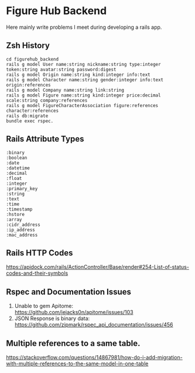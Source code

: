 # Figure Hub Backend

Here mainly write problems I meet during developing a rails app.

## Zsh History
```shell
cd figurehub_backend
rails g model User name:string nickname:string type:integer token:string avatar:string password:digest
rails g model Origin name:string kind:integer info:text
rails g model Character name:string gender:integer info:text origin:references
rails g model Company name:string link:string
rails g model Figure name:string kind:integer price:decimal scale:string company:references
rails g model FigureCharacterAssociation figure:references character:references
rails db:migrate
bundle exec rspec.
```

## Rails Attribute Types

```
:binary
:boolean
:date
:datetime
:decimal
:float
:integer
:primary_key
:string
:text
:time
:timestamp
:hstore
:array
:cidr_address
:ip_address
:mac_address
```

## Rails HTTP Codes

https://apidock.com/rails/ActionController/Base/render#254-List-of-status-codes-and-their-symbols

## Rspec and Documentation Issues

1. Unable to gem Apitome: https://github.com/jejacks0n/apitome/issues/103
2. JSON Response is binary data: https://github.com/zipmark/rspec_api_documentation/issues/456

## Multiple references to a same table.

https://stackoverflow.com/questions/14867981/how-do-i-add-migration-with-multiple-references-to-the-same-model-in-one-table